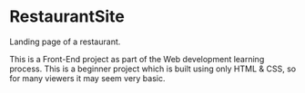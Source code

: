 # RestaurantSite

Landing page of a restaurant.

This is a Front-End project as part of the Web development learning process.
This is a beginner project which is built using only HTML & CSS, so for many viewers it may seem very basic.
